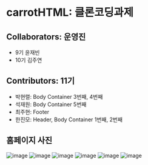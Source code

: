 # carrotHTML: 클론코딩과제

## Collaborators: 운영진
- 9기 윤재빈
- 10기 김주연

## Contributors: 11기
- 박현렬: Body Container 3번째, 4번째
- 석재원: Body Container 5번째
- 최주현: Footer
- 한진모: Header, Body Container 1번째, 2번째

## 홈페이지 사진

![image](https://user-images.githubusercontent.com/95974511/226819839-e917ac66-f7f2-4757-be9e-0d10ebc028f7.png)
![image](https://user-images.githubusercontent.com/95974511/226819888-da8a7807-d57b-4bc4-be1a-a5f672c1bfa9.png)
![image](https://user-images.githubusercontent.com/95974511/226819919-3b5fea20-93b7-4fff-be4c-9d6b54a056bf.png)
![image](https://user-images.githubusercontent.com/95974511/226819937-3e0db202-e074-489d-b72b-b1188bfb8472.png)
![image](https://user-images.githubusercontent.com/95974511/226819956-166c5427-bc74-4c51-8c91-f77f5e0a982c.png)
![image](https://user-images.githubusercontent.com/95974511/226819986-e754f603-4c0a-4636-984d-599f19940073.png)
